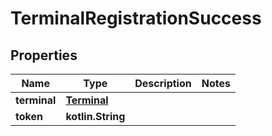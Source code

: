 
# TerminalRegistrationSuccess

## Properties
Name | Type | Description | Notes
------------ | ------------- | ------------- | -------------
**terminal** | [**Terminal**](Terminal.md) |  | 
**token** | **kotlin.String** |  | 



